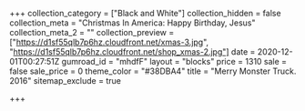 +++
collection_category = ["Black and White"]
collection_hidden = false
collection_meta = "Christmas In America: Happy Birthday, Jesus"
collection_meta_2 = ""
collection_preview = ["https://d1sf55qlb7p6hz.cloudfront.net/xmas-3.jpg", "https://d1sf55qlb7p6hz.cloudfront.net/shop_xmas-2.jpg"]
date = 2020-12-01T00:27:51Z
gumroad_id = "mhdfF"
layout = "blocks"
price = 1310
sale = false
sale_price = 0
theme_color = "#38DBA4"
title = "Merry Monster Truck. 2016"
sitemap_exclude = true

+++
